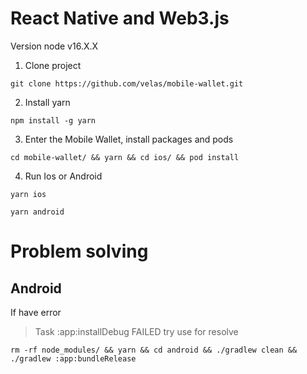 # React Native and Web3.js

Version node v16.X.X

1. Clone project
```
git clone https://github.com/velas/mobile-wallet.git
```

2. Install yarn
```
npm install -g yarn
```

3. Enter the Mobile Wallet, install packages and pods 
```
cd mobile-wallet/ && yarn && cd ios/ && pod install
```

4. Run Ios or Android
```
yarn ios 
```
```
yarn android 
```

# Problem solving

## Android
If have error
> Task :app:installDebug FAILED
try use for resolve
```
rm -rf node_modules/ && yarn && cd android && ./gradlew clean && ./gradlew :app:bundleRelease
```